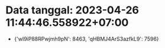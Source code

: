 # Data tanggal: 2023-04-26 11:44:46.558922+07:00

* {'wI9iP88RPwjmh9pN': 8463, 'qHBMJ4ArS3azfkL9': 7596}
